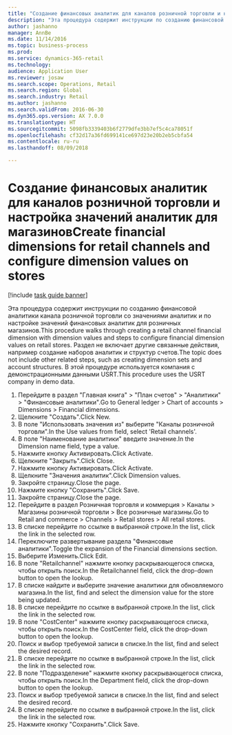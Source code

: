 ```yaml
--- 
title: "Создание финансовых аналитик для каналов розничной торговли и настройка значений аналитик для магазинов"
description: "Эта процедура содержит инструкции по созданию финансовой аналитики канала розничной торговли со значениями аналитик и по настройке значений финансовых аналитик для розничных магазинов."
author: jashanno
manager: AnnBe
ms.date: 11/14/2016
ms.topic: business-process
ms.prod: 
ms.service: dynamics-365-retail
ms.technology: 
audience: Application User
ms.reviewer: josaw
ms.search.scope: Operations, Retail
ms.search.region: Global
ms.search.industry: Retail
ms.author: jashanno
ms.search.validFrom: 2016-06-30
ms.dyn365.ops.version: AX 7.0.0
ms.translationtype: HT
ms.sourcegitcommit: 5098fb3339403b6f2779dfe3bb7ef5c4ca78051f
ms.openlocfilehash: cf32d17a36fd699141ce697d23e20b2eb5cbfa54
ms.contentlocale: ru-ru
ms.lasthandoff: 08/09/2018

---
```

# <a name="create-financial-dimensions-for-retail-channels-and-configure-dimension-values-on-stores"></a><span data-ttu-id="b0ef8-103">Создание финансовых аналитик для каналов розничной торговли и настройка значений аналитик для магазинов</span><span class="sxs-lookup"><span data-stu-id="b0ef8-103">Create financial dimensions for retail channels and configure dimension values on stores</span></span>

[!include [task guide banner](../includes/task-guide-banner.md)]

<span data-ttu-id="b0ef8-104">Эта процедура содержит инструкции по созданию финансовой аналитики канала розничной торговли со значениями аналитик и по настройке значений финансовых аналитик для розничных магазинов.</span><span class="sxs-lookup"><span data-stu-id="b0ef8-104">This procedure walks through creating a retail channel financial dimension with dimension values and steps to configure financial dimension values on retail stores.</span></span> <span data-ttu-id="b0ef8-105">Раздел не включает другие связанные действия, например создание наборов аналитик и структур счетов.</span><span class="sxs-lookup"><span data-stu-id="b0ef8-105">The topic does not include other related steps, such as creating dimension sets and account structures.</span></span> <span data-ttu-id="b0ef8-106">В этой процедуре используется компания с демонстрационными данными USRT.</span><span class="sxs-lookup"><span data-stu-id="b0ef8-106">This procedure uses the USRT company in demo data.</span></span>

1. <span data-ttu-id="b0ef8-107">Перейдите в раздел "Главная книга" > "План счетов" > "Аналитики" > "Финансовые аналитики".</span><span class="sxs-lookup"><span data-stu-id="b0ef8-107">Go to General ledger > Chart of accounts > Dimensions > Financial dimensions.</span></span>
2. <span data-ttu-id="b0ef8-108">Щелкните "Создать".</span><span class="sxs-lookup"><span data-stu-id="b0ef8-108">Click New.</span></span>
3. <span data-ttu-id="b0ef8-109">В поле "Использовать значения из" выберите "Каналы розничной торговли".</span><span class="sxs-lookup"><span data-stu-id="b0ef8-109">In the Use values from field, select 'Retail channels'.</span></span>
4. <span data-ttu-id="b0ef8-110">В поле "Наименование аналитики" введите значение.</span><span class="sxs-lookup"><span data-stu-id="b0ef8-110">In the Dimension name field, type a value.</span></span>
5. <span data-ttu-id="b0ef8-111">Нажмите кнопку Активировать.</span><span class="sxs-lookup"><span data-stu-id="b0ef8-111">Click Activate.</span></span>
6. <span data-ttu-id="b0ef8-112">Щелкните "Закрыть".</span><span class="sxs-lookup"><span data-stu-id="b0ef8-112">Click Close.</span></span>
7. <span data-ttu-id="b0ef8-113">Нажмите кнопку Активировать.</span><span class="sxs-lookup"><span data-stu-id="b0ef8-113">Click Activate.</span></span>
8. <span data-ttu-id="b0ef8-114">Щелкните "Значения аналитик".</span><span class="sxs-lookup"><span data-stu-id="b0ef8-114">Click Dimension values.</span></span>
9. <span data-ttu-id="b0ef8-115">Закройте страницу.</span><span class="sxs-lookup"><span data-stu-id="b0ef8-115">Close the page.</span></span>
10. <span data-ttu-id="b0ef8-116">Нажмите кнопку "Сохранить".</span><span class="sxs-lookup"><span data-stu-id="b0ef8-116">Click Save.</span></span>
11. <span data-ttu-id="b0ef8-117">Закройте страницу.</span><span class="sxs-lookup"><span data-stu-id="b0ef8-117">Close the page.</span></span>
12. <span data-ttu-id="b0ef8-118">Перейдите в раздел Розничная торговля и коммерция > Каналы > Магазины розничной торговли > Все розничные магазины.</span><span class="sxs-lookup"><span data-stu-id="b0ef8-118">Go to Retail and commerce > Channels > Retail stores > All retail stores.</span></span>
13. <span data-ttu-id="b0ef8-119">В списке перейдите по ссылке в выбранной строке.</span><span class="sxs-lookup"><span data-stu-id="b0ef8-119">In the list, click the link in the selected row.</span></span>
14. <span data-ttu-id="b0ef8-120">Переключите развертывание раздела "Финансовые аналитики".</span><span class="sxs-lookup"><span data-stu-id="b0ef8-120">Toggle the expansion of the Financial dimensions section.</span></span>
15. <span data-ttu-id="b0ef8-121">Выберите Изменить.</span><span class="sxs-lookup"><span data-stu-id="b0ef8-121">Click Edit.</span></span>
16. <span data-ttu-id="b0ef8-122">В поле "Retailchannel" нажмите кнопку раскрывающегося списка, чтобы открыть поиск.</span><span class="sxs-lookup"><span data-stu-id="b0ef8-122">In the Retailchannel field, click the drop-down button to open the lookup.</span></span>
17. <span data-ttu-id="b0ef8-123">В списке найдите и выберите значение аналитики для обновляемого магазина.</span><span class="sxs-lookup"><span data-stu-id="b0ef8-123">In the list, find and select the dimension value for the store being updated.</span></span>
18. <span data-ttu-id="b0ef8-124">В списке перейдите по ссылке в выбранной строке.</span><span class="sxs-lookup"><span data-stu-id="b0ef8-124">In the list, click the link in the selected row.</span></span>
19. <span data-ttu-id="b0ef8-125">В поле "CostCenter" нажмите кнопку раскрывающегося списка, чтобы открыть поиск.</span><span class="sxs-lookup"><span data-stu-id="b0ef8-125">In the CostCenter field, click the drop-down button to open the lookup.</span></span>
20. <span data-ttu-id="b0ef8-126">Поиск и выбор требуемой записи в списке.</span><span class="sxs-lookup"><span data-stu-id="b0ef8-126">In the list, find and select the desired record.</span></span>
21. <span data-ttu-id="b0ef8-127">В списке перейдите по ссылке в выбранной строке.</span><span class="sxs-lookup"><span data-stu-id="b0ef8-127">In the list, click the link in the selected row.</span></span>
22. <span data-ttu-id="b0ef8-128">В поле "Подразделение" нажмите кнопку раскрывающегося списка, чтобы открыть поиск.</span><span class="sxs-lookup"><span data-stu-id="b0ef8-128">In the Department field, click the drop-down button to open the lookup.</span></span>
23. <span data-ttu-id="b0ef8-129">Поиск и выбор требуемой записи в списке.</span><span class="sxs-lookup"><span data-stu-id="b0ef8-129">In the list, find and select the desired record.</span></span>
24. <span data-ttu-id="b0ef8-130">В списке перейдите по ссылке в выбранной строке.</span><span class="sxs-lookup"><span data-stu-id="b0ef8-130">In the list, click the link in the selected row.</span></span>
25. <span data-ttu-id="b0ef8-131">Нажмите кнопку "Сохранить".</span><span class="sxs-lookup"><span data-stu-id="b0ef8-131">Click Save.</span></span>


